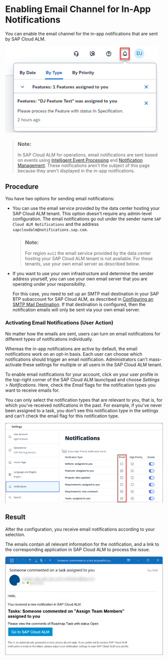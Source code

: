 <!-- loiofbd50d1ee4694e4eb1e94e387a28ec7f -->

# Enabling Email Channel for In-App Notifications

You can enable the email channel for the in-app notifications that are sent by SAP Cloud ALM.

![](images/Screenshot_Enabling_Email_Channel_for_SAP_Cloud_ALM_In-app_Notifications_1_d147bf0.png)

> ### Note:  
> In SAP Cloud ALM for operations, email notifications are sent based on events using [Intelligent Event Processing](https://help.sap.com/docs/cloud-alm/applicationhelp/intelligent-event-processing) and [Notification Management](https://help.sap.com/docs/cloud-alm/applicationhelp/notification-management). These notifications aren't the subject of this page because they aren't displayed in the in-app notifications.



<a name="loiofbd50d1ee4694e4eb1e94e387a28ec7f__section_sxg_srj_5bc"/>

## Procedure

You have two options for sending email notifications:

-   You can use the email service provided by the data center hosting your SAP Cloud ALM tenant. This option doesn't require any admin-level configuration. The email notifications go out under the sender name `SAP Cloud ALM Notifications` and the address `sapcloudalm@notifications.sap.com`.

    > ### Note:  
    > For region `eu11` the email service provided by the data center hosting your SAP Cloud ALM tenant is not available. For these tenants, use your own email server as described below.

-   If you want to use your own infrastructure and determine the sender address yourself, you can use your own email server that you are operating under your responsibility.

    For this case, you need to set up an SMTP mail destination in your SAP BTP subaccount for SAP Cloud ALM, as described in [Configuring an SMTP Mail Destination](https://help.sap.com/docs/build-work-zone-standard-edition/sap-build-work-zone-standard-edition/configuring-smtp-mail-destination). If that destination is configured, then the notification emails will only be sent via your own email server.




### Activating Email Notifications \(User Action\)

No matter how the emails are sent, users can turn on email notifications for different types of notifications individually.

Whereas the in-app notifications are active by default, the email notifications work on an opt-in basis. Each user can choose which notifications should trigger an email notification. Administrators can't mass-activate these settings for multiple or all users in the SAP Cloud ALM tenant.

To enable email notifications for your account, click on your user profile in the top-right corner of the SAP Cloud ALM launchpad and choose *Settings* \> *Notifications*. Here, check the *Email* flags for the notification types you want to receive emails for.

You can only select the notification types that are relevant to you, that is, for which you've received notifications in the past. For example, if you've never been assigned to a task, you don’t see this notification type in the settings and can't check the email flag for this notification type.

![](images/Screenshot_Enabling_Email_Channel_for_SAP_Cloud_ALM_In-app_Notifications_2_2feae19.png)



<a name="loiofbd50d1ee4694e4eb1e94e387a28ec7f__section_tyw_d5b_kbc"/>

## Result

After the configuration, you receive email notifications according to your selection.

The emails contain all relevant information for the notification, and a link to the corresponding application in SAP Cloud ALM to process the issue.

![](images/Screenshot_Enabling_Email_Channel_for_SAP_Cloud_ALM_In-app_Notifications_3_fe2a9de.png)

